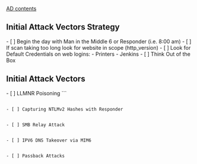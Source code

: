
[AD contents](#)

<h2> Initial Attack Vectors Strategy</h2>
- [ ] Begin the day with Man in the Middle 6 or Responder (i.e. 8:00 am)
- [ ] If scan taking too long look for website in scope (http_version)
- [ ] Look for Default Credentials on web logins:
- Printers
- Jenkins
- [ ] Think Out of the Box


<h2> Initial Attack Vectors</h2>
- [ ] LLMNR Poisoning
```

```

- [ ] Capturing NTLMv2 Hashes with Responder
```

```

- [ ] SMB Relay Attack
```

```

- [ ] IPV6 DNS Takeover via MIM6
```

```

- [ ] Passback Attacks
```

```




